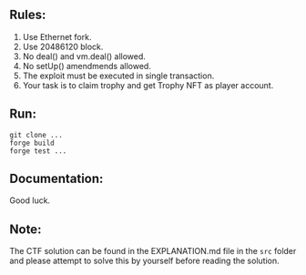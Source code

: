 ## Rules:
1. Use Ethernet fork.
2. Use 20486120 block.
3. No deal() and vm.deal() allowed.
4. No setUp() amendmends allowed.
5. The exploit must be executed in single transaction. 
6. Your task is to claim trophy and get Trophy NFT as player account.

## Run:

```shell
git clone ...
forge build
forge test ...
```

## Documentation:

Good luck.

## Note:
The CTF solution can be found in the EXPLANATION.md file in the `src` folder and please attempt to solve this by yourself before reading the solution.